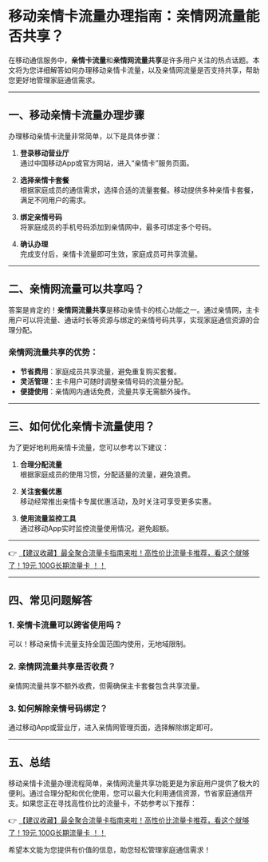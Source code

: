 # 移动亲情卡流量办理指南：亲情网流量能否共享？

在移动通信服务中，**亲情卡流量**和**亲情网流量共享**是许多用户关注的热点话题。本文将为您详细解答如何办理移动亲情卡流量，以及亲情网流量是否支持共享，帮助您更好地管理家庭通信需求。

---

## 一、移动亲情卡流量办理步骤

办理移动亲情卡流量非常简单，以下是具体步骤：

1. **登录移动营业厅**  
   通过中国移动App或官方网站，进入“亲情卡”服务页面。

2. **选择亲情卡套餐**  
   根据家庭成员的通信需求，选择合适的流量套餐。移动提供多种亲情卡套餐，满足不同用户的需求。

3. **绑定亲情号码**  
   将家庭成员的手机号码添加到亲情网中，最多可绑定多个号码。

4. **确认办理**  
   完成支付后，亲情卡流量即可生效，家庭成员可共享流量。

---

## 二、亲情网流量可以共享吗？

答案是肯定的！**亲情网流量共享**是移动亲情卡的核心功能之一。通过亲情网，主卡用户可以将流量、通话时长等资源与绑定的亲情号码共享，实现家庭通信资源的合理分配。

### 亲情网流量共享的优势：
- **节省费用**：家庭成员共享流量，避免重复购买套餐。
- **灵活管理**：主卡用户可随时调整亲情号码的流量分配。
- **便捷使用**：亲情网内通话免费，流量共享无需额外操作。

---

## 三、如何优化亲情卡流量使用？

为了更好地利用亲情卡流量，您可以参考以下建议：

1. **合理分配流量**  
   根据家庭成员的使用习惯，分配适量的流量，避免浪费。

2. **关注套餐优惠**  
   移动经常推出亲情卡专属优惠活动，及时关注可享受更多实惠。

3. **使用流量监控工具**  
   通过移动App实时监控流量使用情况，避免超额。

---

👉 [【建议收藏】最全聚合流量卡指南来啦！高性价比流量卡推荐，看这个就够了！19元 100G长期流量卡 ！！](https://bit.ly/Liuliangka)

---

## 四、常见问题解答

### 1. 亲情卡流量可以跨省使用吗？  
可以！移动亲情卡流量支持全国范围内使用，无地域限制。

### 2. 亲情网流量共享是否收费？  
亲情网流量共享不额外收费，但需确保主卡套餐包含共享流量。

### 3. 如何解除亲情号码绑定？  
通过移动App或营业厅，进入亲情网管理页面，选择解除绑定即可。

---

## 五、总结

移动亲情卡流量办理流程简单，亲情网流量共享功能更是为家庭用户提供了极大的便利。通过合理分配和优化使用，您可以最大化利用通信资源，节省家庭通信开支。如果您正在寻找高性价比的流量卡，不妨参考以下推荐：

👉 [【建议收藏】最全聚合流量卡指南来啦！高性价比流量卡推荐，看这个就够了！19元 100G长期流量卡 ！！](https://bit.ly/Liuliangka)

希望本文能为您提供有价值的信息，助您轻松管理家庭通信需求！